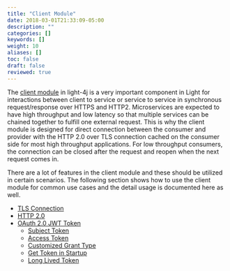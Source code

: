 ```yaml
---
title: "Client Module"
date: 2018-03-01T21:33:09-05:00
description: ""
categories: []
keywords: []
weight: 10
aliases: []
toc: false
draft: false
reviewed: true
---
```


The [client module][] in light-4j is a very important component in Light for
interactions between client to service or service to service in synchronous request/response
over HTTPS and HTTP2. Microservices are expected to have high throughput and low latency
so that multiple services can be chained together to fulfill one external request. This is
why the client module is designed for direct connection between the consumer and provider with
the HTTP 2.0 over TLS connection cached on the consumer side for most high throughput applications.
For low throughput consumers, the connection can be closed after the request and reopen when
the next request comes in. 

There are a lot of features in the client module and these should be utilized in certain
scenarios. The following section shows how to use the client module for common use cases
and the detail usage is documented here as well. 


- [TLS Connection](/consumer/tls-connection/)
- [HTTP 2.0](/consumer/http2/)
- [OAuth 2.0 JWT Token](/consumer/oauth2-jwt/)
  * [Subject Token](/consumer/subject-token/)
  * [Access Token](/consumer/access-token/)
  * [Customized Grant Type](/consumer/customized-grant/)
  * [Get Token in Startup](/consumer/token-startup/)
  * [Long Lived Token](/consumer/long-lived-token/)


[client module]: /concern/client/